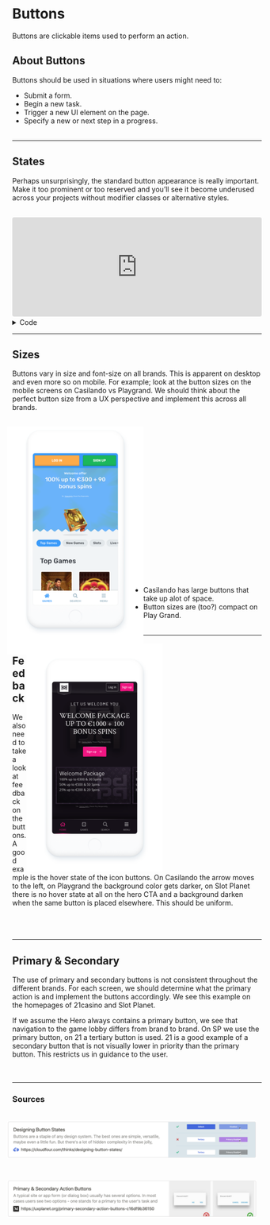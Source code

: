 <script>
    (function(h,o,t,j,a,r){
        h.hj=h.hj||function(){(h.hj.q=h.hj.q||[]).push(arguments)};
        h._hjSettings={hjid:1610604,hjsv:6};
        a=o.getElementsByTagName('head')[0];
        r=o.createElement('script');r.async=1;
        r.src=t+h._hjSettings.hjid+j+h._hjSettings.hjsv;
        a.appendChild(r);
    })(window,document,'https://static.hotjar.com/c/hotjar-','.js?sv=');
</script>
<br><br>

# Buttons
Buttons are clickable items used to perform an action.

## About Buttons
Buttons should be used in situations where users might need to:
- Submit a form.
- Begin a new task.
- Trigger a new UI element on the page.
- Specify a new or next step in a progress.
<br><br>

***


## States
Perhaps unsurprisingly, the standard button appearance is really important. Make it too prominent or too reserved and
you’ll see it become underused across your projects without modifier classes or alternative styles.
<br><br>

  
   <iframe
        src="https://codesandbox.io/embed/basic-buttons-gpivz?fontsize=14&hidenavigation=1&theme=light&view=preview"
        style="width:100%; height:200px; border:0; border-radius: 4px; overflow:hidden;"
        title="Basic Buttons"
        allow="geolocation; microphone; camera; midi; vr; accelerometer; gyroscope; payment; ambient-light-sensor; encrypted-media; usb"
        sandbox="allow-modals allow-forms allow-popups allow-scripts allow-same-origin"
      ></iframe> 
         
<br>


<details>
  <summary>Code</summary>
  
```ANGULAR
<button bpButton color="primary">Primary</button>
<button bpButton color="secondary">Secondary</button>
<button bpButton color="success">Success</button>
<button bpButton color="danger">Danger</button>
<button bpButton color="warning">Warning</button>
<button bpButton color="info">Info</button>
<button bpButton color="light">Light</button>
<button bpButton color="dark">Dark</button>
```
</details>
  
  


 ***

## Sizes
Buttons vary in size and font-size on all brands. This is apparent on desktop and even more so on mobile. For example; look at the button sizes on the mobile screens on Casilando vs Playgrand. We should think about the perfect button size from a UX perspective and implement this across all brands.
<br><br>

 <img src="_images/iPhone-White-Casilando.png" alt="iPhone Casilando" style="float: left; margin-left: -10px; width
 : 275px;"/> <img src="_images/iPhone-White-PG.png" alt="iPhone PG" style="float: right; margin-top: -22px; margin-right
 : 200px; width: 275px;"/>
 
<br><br><br><br><br><br><br><br><br><br><br><br><br><br><br><br><br><br>

- Casilando has large buttons that take up alot of space.
- Button sizes are (too?) compact on Play Grand.
<br><br>

***

## Feedback
We also need to take a look at feedback on the buttons. A good example is the hover state of the icon buttons. On Casilando the arrow moves to the left, on Playgrand the background color gets darker, on Slot Planet there is no hover state at all on the hero CTA and a background darken when the same button is placed elsewhere. This should be uniform.<br><br>
<br><br>

***

## Primary & Secondary
The use of primary and secondary buttons is not consistent throughout the different brands. For each screen, we
should determine what the primary action is and implement the buttons accordingly.  We see this example on the
homepages of 21casino and Slot Planet.

If we assume the Hero always contains a primary button, we see that navigation to the game lobby differs from brand to brand. On SP we use the primary button, on 21 a tertiary button is used. 21 is a good example of a secondary button that is not visually lower in priority than the primary button. This restricts us in guidance to the user.  
<br><br>

***

### Sources
<br>
 <a href="https://cloudfour.com/thinks/designing-button-states/" target="_blank">
<img src="_images/buttons-2.png" alt="Buttons" 
 style="float: left; width:730px; margin-left: -10px;" /></a><br><br><br><br><br><br><br>
  <a href="https://uxplanet.org/primary-secondary-action-buttons-c16df9b36150" target="_blank">
 <img src="_images/buttons-artikel.png" alt="Buttons" 
  style="float: left; width:730px; margin-left: -10px;" /></a>
 <br><br><br><br><br><br><br><br>